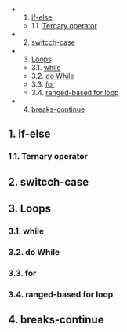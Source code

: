<!-- vscode-markdown-toc -->
* 1. [if-else](#if-else)
	* 1.1. [Ternary operator](#Ternaryoperator)
* 2. [switcch-case](#switcch-case)
* 3. [Loops](#Loops)
	* 3.1. [while](#while)
	* 3.2. [do While](#doWhile)
	* 3.3. [for](#for)
	* 3.4. [ranged-based for loop](#ranged-basedforloop)
* 4. [breaks-continue](#breaks-continue)

<!-- vscode-markdown-toc-config
	numbering=true
	autoSave=true
	/vscode-markdown-toc-config -->
<!-- /vscode-markdown-toc -->

##  1. <a name='if-else'></a>if-else

###  1.1. <a name='Ternaryoperator'></a>Ternary operator

##  2. <a name='switcch-case'></a>switcch-case

##  3. <a name='Loops'></a>Loops

###  3.1. <a name='while'></a>while

###  3.2. <a name='doWhile'></a>do While

###  3.3. <a name='for'></a>for

###  3.4. <a name='ranged-basedforloop'></a>ranged-based for loop

##  4. <a name='breaks-continue'></a>breaks-continue